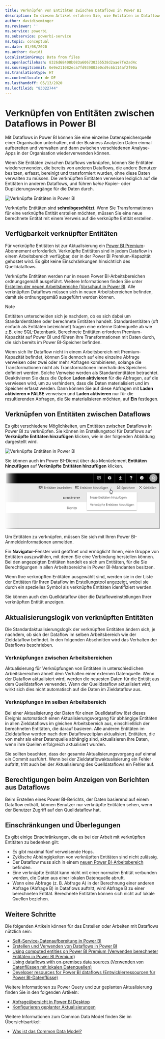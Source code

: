 ```yaml
---
title: Verknüpfen von Entitäten zwischen Dataflows in Power BI
description: In diesem Artikel erfahren Sie, wie Entitäten in Dataflows in Power BI verknüpft werden.
author: davidiseminger
ms.reviewer: ''
ms.service: powerbi
ms.subservice: powerbi-service
ms.topic: conceptual
ms.date: 01/08/2020
ms.author: davidi
LocalizationGroup: Data from files
ms.openlocfilehash: 8326d68408b083a606730355538d2aae7fe2ad4c
ms.sourcegitcommit: 0e9e211082eca7fd939803e0cd9c6b114af2f90a
ms.translationtype: HT
ms.contentlocale: de-DE
ms.lasthandoff: 05/13/2020
ms.locfileid: "83322744"
---
```

# <a name="link-entities-between-dataflows-in-power-bi"></a>Verknüpfen von Entitäten zwischen Dataflows in Power BI

Mit Dataflows in Power BI können Sie eine einzelne Datenspeicherquelle einer Organisation unterhalten, mit der Business Analysten Daten einmal aufbereiten und verwalten und dann zwischen verschiedenen Analyse-Apps in der Organisation wiederverwenden können. 

Wenn Sie Entitäten zwischen Dataflows verknüpfen, können Sie Entitäten wiederverwenden, die bereits von anderen Dataflows, die andere Benutzer besitzen, erfasst, bereinigt und transformiert wurden, ohne diese Daten verwalten zu müssen. Die verknüpften Entitäten verweisen lediglich auf die Entitäten in anderen Dataflows, und führen *keine* Kopier- oder Duplizierungsvorgänge für die Daten durch.

![Verknüpfte Entitäten in Power BI](media/service-dataflows-linked-entities/linked-entities_00.png)

Verknüpfte Entitäten sind **schreibgeschützt**. Wenn Sie Transformationen für eine verknüpfte Entität erstellen möchten, müssen Sie eine neue berechnete Entität mit einem Verweis auf die verknüpfte Entität erstellen.

## <a name="linked-entity-availability"></a>Verfügbarkeit verknüpfter Entitäten

Für verknüpfte Entitäten ist zur Aktualisierung ein [Power BI Premium](../admin/service-premium-what-is.md)-Abonnement erforderlich. Verknüpfte Entitäten sind in jedem Dataflow in einem Arbeitsbereich verfügbar, der in der Power BI Premium-Kapazität gehostet wird. Es gibt keine Einschränkungen hinsichtlich des Quelldataflows.

Verknüpfte Entitäten werden nur in neuen Power BI-Arbeitsbereichen ordnungsgemäß ausgeführt. Weitere Informationen finden Sie unter [Erstellen der neuen Arbeitsbereiche (Vorschau) in Power BI](../collaborate-share/service-create-the-new-workspaces.md). Alle verknüpften Dataflows müssen sich in neuen Arbeitsbereichen befinden, damit sie ordnungsgemäß ausgeführt werden können.

> [!NOTE]
> Entitäten unterscheiden sich je nachdem, ob es sich dabei um Standardentitäten oder berechnete Entitäten handelt. Standardentitäten (oft einfach als Entitäten bezeichnet) fragen eine externe Datenquelle ab wie z.B. eine SQL-Datenbank. Berechnete Entitäten erfordern Premium-Kapazität auf Power BI und führen ihre Transformationen mit Daten durch, die sich bereits im Power BI-Speicher befinden. 
>
>Wenn sich Ihr Dataflow nicht in einem Arbeitsbereich mit Premium-Kapazität befindet, können Sie dennoch auf eine einzelne Abfrage verweisen oder zwei oder mehr Abfragen kombinieren, solange die Transformationen nicht als Transformationen innerhalb des Speichers definiert werden. Solche Verweise werden als Standardentitäten betrachtet. Deaktivieren Sie dazu die Option **Laden aktivieren** für die Abfragen, auf die verwiesen wird, um zu verhindern, dass die Daten materialisiert und im Speicher erfasst werden. Dann können Sie auf diese Abfragen mit **Laden aktivieren = FALSE** verweisen und **Laden aktivieren** nur für die resultierenden Abfragen, die Sie materialisieren möchten, auf **Ein** festlegen.


## <a name="how-to-link-entities-between-dataflows"></a>Verknüpfen von Entitäten zwischen Dataflows

Es gibt verschiedene Möglichkeiten, um Entitäten zwischen Dataflows in Power BI zu verknüpfen. Sie können im Erstellungstool für Dataflows auf **Verknüpfte Entitäten hinzufügen** klicken, wie in der folgenden Abbildung dargestellt wird. 

![Verknüpfte Entitäten in Power BI](media/service-dataflows-linked-entities/linked-entities_00.png)

Sie können auch im Power BI-Dienst über das Menüelement **Entitäten hinzufügen** auf **Verknüpfte Entitäten hinzufügen** klicken.

![Verknüpfte Entitäten in Power BI](media/service-dataflows-linked-entities/linked-entities_01.png)

Um Entitäten zu verknüpfen, müssen Sie sich mit Ihren Power BI-Anmeldeinformationen anmelden.

Ein **Navigator**-Fenster wird geöffnet und ermöglicht Ihnen, eine Gruppe von Entitäten auszuwählen, mit denen Sie eine Verbindung herstellen können. Bei den angezeigten Entitäten handelt es sich um Entitäten, für die Sie Berechtigungen in allen Arbeitsbereiche in Power BI-Mandanten besitzen. 

Wenn Ihre verknüpften Entitäten ausgewählt sind, werden sie in der Liste der Entitäten für Ihren Dataflow im Erstellungstool angezeigt, wobei sie durch ein spezielles Symbol als verknüpfte Entitäten identifiziert werden.

Sie können auch den Quelldataflow über die Datafloweinstellungen Ihrer verknüpften Entität anzeigen.

## <a name="refresh-logic-of-linked-entities"></a>Aktualisierungslogik von verknüpften Entitäten
Die Standardaktualisierungslogik der verknüpften Entitäten ändern sich, je nachdem, ob sich der Dataflow im selben Arbeitsbereich wie der Zieldataflow befindet. In den folgenden Abschnitten wird das Verhalten der Dataflows beschrieben.

### <a name="links-between-workspaces"></a>Verknüpfungen zwischen Arbeitsbereichen

Aktualisierung für Verknüpfungen von Entitäten in unterschiedlichen Arbeitsbereichen ähnelt dem Verhalten einer externen Datenquelle. Wenn der Dataflow aktualisiert wird, werden die neuesten Daten für die Entität aus dem Quelldataflow verwendet. Wenn der Quelldataflow aktualisiert wird, wirkt sich dies nicht automatisch auf die Daten im Zieldataflow aus.

### <a name="links-in-the-same-workspace"></a>Verknüpfungen im selben Arbeitsbereich

Bei einer Aktualisierung der Daten für einen Quelldataflow löst dieses Ereignis automatisch einen Aktualisierungsvorgang für abhängige Entitäten in allen Zieldataflows im gleichen Arbeitsbereich aus, einschließlich der berechneten Entitäten, die darauf basieren. Alle anderen Entitäten im Zieldataflow werden nach dem Dataflowzeitplan aktualisiert. Entitäten, die von mehr als einer Datenquelle abhängig sind, aktualisieren ihre Daten, wenn ihre Quellen erfolgreich aktualisiert wurden.

Sie sollten beachten, dass der gesamte Aktualisierungsvorgang auf einmal ein Commit ausführt. Wenn bei der Zieldataflowaktualisierung ein Fehler auftritt, tritt auch bei der Aktualisierung des Quelldataflows ein Fehler auf.

## <a name="permissions-when-viewing-reports-from-dataflows"></a>Berechtigungen beim Anzeigen von Berichten aus Dataflows

Beim Erstellen eines Power BI-Berichts, der Daten basierend auf einem Dataflow enthält, können Benutzer nur verknüpfte Entitäten sehen, wenn der Benutzer Zugriff auf den Quelldataflow hat.

## <a name="limitations-and-considerations"></a>Einschränkungen und Überlegungen

Es gibt einige Einschränkungen, die es bei der Arbeit mit verknüpften Entitäten zu bedenken gilt:

* Es gibt maximal fünf verweisende Hops.
* Zyklische Abhängigkeiten von verknüpften Entitäten sind nicht zulässig.
* Der Dataflow muss sich in einem [neuen Power BI-Arbeitsbereich](../collaborate-share/service-create-the-new-workspaces.md) befinden.
* Eine verknüpfte Entität kann nicht mit einer normalen Entität verbunden werden, die Daten aus einer lokalen Datenquelle abruft.
* Wenn eine Abfrage (z. B. Abfrage A) in der Berechnung einer anderen Abfrage (Abfrage B) in Dataflows auftritt, wird Abfrage B zu einer berechneten Entität. Berechnete Entitäten können sich nicht auf lokale Quellen beziehen.


## <a name="next-steps"></a>Weitere Schritte

Die folgenden Artikeln können für das Erstellen oder Arbeiten mit Dataflows nützlich sein: 

* [Self-Service-Datenaufbereitung in Power BI](service-dataflows-overview.md)
* [Erstellen und Verwenden von Dataflows in Power BI](service-dataflows-create-use.md)
* [Using computed entities on Power BI Premium (Verwenden berechneter Entitäten in Power BI Premium)](service-dataflows-computed-entities-premium.md)
* [Using dataflows with on-premises data sources (Verwenden von Datenflüssen mit lokalen Datenquellen)](service-dataflows-on-premises-gateways.md)
* [Developer resources for Power BI dataflows (Entwicklerressourcen für Power BI-Datenflüsse)](service-dataflows-developer-resources.md)

Weitere Informationen zu Power Query und zur geplanten Aktualisierung finden Sie in den folgenden Artikeln:
* [Abfrageübersicht in Power BI Desktop](desktop-query-overview.md)
* [Konfigurieren geplanter Aktualisierungen](../connect-data/refresh-scheduled-refresh.md)

Weitere Informationen zum Common Data Model finden Sie im Übersichtsartikel:
* [Was ist das Common Data Model?](https://docs.microsoft.com/powerapps/common-data-model/overview)
